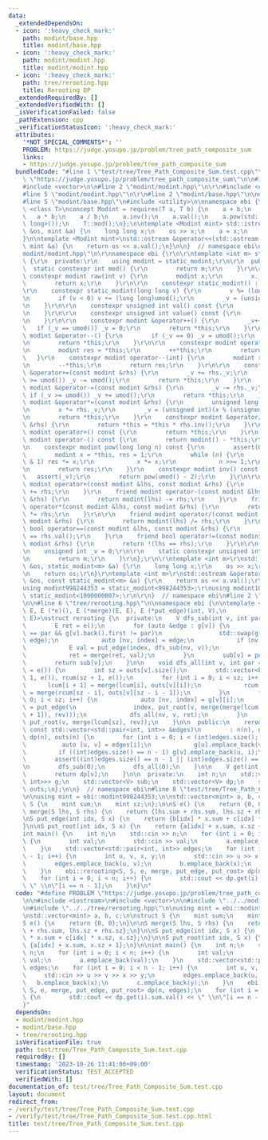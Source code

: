 ```yaml
---
data:
  _extendedDependsOn:
  - icon: ':heavy_check_mark:'
    path: modint/base.hpp
    title: modint/base.hpp
  - icon: ':heavy_check_mark:'
    path: modint/modint.hpp
    title: modint/modint.hpp
  - icon: ':heavy_check_mark:'
    path: tree/rerooting.hpp
    title: Rerooting DP
  _extendedRequiredBy: []
  _extendedVerifiedWith: []
  _isVerificationFailed: false
  _pathExtension: cpp
  _verificationStatusIcon: ':heavy_check_mark:'
  attributes:
    '*NOT_SPECIAL_COMMENTS*': ''
    PROBLEM: https://judge.yosupo.jp/problem/tree_path_composite_sum
    links:
    - https://judge.yosupo.jp/problem/tree_path_composite_sum
  bundledCode: "#line 1 \"test/tree/Tree_Path_Composite_Sum.test.cpp\"\n#define PROBLEM\
    \ \"https://judge.yosupo.jp/problem/tree_path_composite_sum\"\n\n#include <iostream>\n\
    #include <vector>\n\n#line 2 \"modint/modint.hpp\"\n\r\n#include <cassert>\r\n\
    #line 5 \"modint/modint.hpp\"\n\r\n#line 2 \"modint/base.hpp\"\n\n#include <concepts>\n\
    #line 5 \"modint/base.hpp\"\n#include <utility>\n\nnamespace ebi {\n\ntemplate\
    \ <class T>\nconcept Modint = requires(T a, T b) {\n    a + b;\n    a - b;\n \
    \   a * b;\n    a / b;\n    a.inv();\n    a.val();\n    a.pow(std::declval<long\
    \ long>());\n    T::mod();\n};\n\ntemplate <Modint mint> std::istream &operator>>(std::istream\
    \ &os, mint &a) {\n    long long x;\n    os >> x;\n    a = x;\n    return os;\n\
    }\n\ntemplate <Modint mint>\nstd::ostream &operator<<(std::ostream &os, const\
    \ mint &a) {\n    return os << a.val();\n}\n\n}  // namespace ebi\n#line 7 \"\
    modint/modint.hpp\"\n\r\nnamespace ebi {\r\n\r\ntemplate <int m> struct static_modint\
    \ {\r\n  private:\r\n    using modint = static_modint;\r\n\r\n  public:\r\n  \
    \  static constexpr int mod() {\r\n        return m;\r\n    }\r\n\r\n    static\
    \ constexpr modint raw(int v) {\r\n        modint x;\r\n        x._v = v;\r\n\
    \        return x;\r\n    }\r\n\r\n    constexpr static_modint() : _v(0) {}\r\n\
    \r\n    constexpr static_modint(long long v) {\r\n        v %= (long long)umod();\r\
    \n        if (v < 0) v += (long long)umod();\r\n        _v = (unsigned int)v;\r\
    \n    }\r\n\r\n    constexpr unsigned int val() const {\r\n        return _v;\r\
    \n    }\r\n\r\n    constexpr unsigned int value() const {\r\n        return val();\r\
    \n    }\r\n\r\n    constexpr modint &operator++() {\r\n        _v++;\r\n     \
    \   if (_v == umod()) _v = 0;\r\n        return *this;\r\n    }\r\n    constexpr\
    \ modint &operator--() {\r\n        if (_v == 0) _v = umod();\r\n        _v--;\r\
    \n        return *this;\r\n    }\r\n\r\n    constexpr modint operator++(int) {\r\
    \n        modint res = *this;\r\n        ++*this;\r\n        return res;\r\n \
    \   }\r\n    constexpr modint operator--(int) {\r\n        modint res = *this;\r\
    \n        --*this;\r\n        return res;\r\n    }\r\n\r\n    constexpr modint\
    \ &operator+=(const modint &rhs) {\r\n        _v += rhs._v;\r\n        if (_v\
    \ >= umod()) _v -= umod();\r\n        return *this;\r\n    }\r\n    constexpr\
    \ modint &operator-=(const modint &rhs) {\r\n        _v -= rhs._v;\r\n       \
    \ if (_v >= umod()) _v += umod();\r\n        return *this;\r\n    }\r\n    constexpr\
    \ modint &operator*=(const modint &rhs) {\r\n        unsigned long long x = _v;\r\
    \n        x *= rhs._v;\r\n        _v = (unsigned int)(x % (unsigned long long)umod());\r\
    \n        return *this;\r\n    }\r\n    constexpr modint &operator/=(const modint\
    \ &rhs) {\r\n        return *this = *this * rhs.inv();\r\n    }\r\n\r\n    constexpr\
    \ modint operator+() const {\r\n        return *this;\r\n    }\r\n    constexpr\
    \ modint operator-() const {\r\n        return modint() - *this;\r\n    }\r\n\r\
    \n    constexpr modint pow(long long n) const {\r\n        assert(0 <= n);\r\n\
    \        modint x = *this, res = 1;\r\n        while (n) {\r\n            if (n\
    \ & 1) res *= x;\r\n            x *= x;\r\n            n >>= 1;\r\n        }\r\
    \n        return res;\r\n    }\r\n    constexpr modint inv() const {\r\n     \
    \   assert(_v);\r\n        return pow(umod() - 2);\r\n    }\r\n\r\n    friend\
    \ modint operator+(const modint &lhs, const modint &rhs) {\r\n        return modint(lhs)\
    \ += rhs;\r\n    }\r\n    friend modint operator-(const modint &lhs, const modint\
    \ &rhs) {\r\n        return modint(lhs) -= rhs;\r\n    }\r\n    friend modint\
    \ operator*(const modint &lhs, const modint &rhs) {\r\n        return modint(lhs)\
    \ *= rhs;\r\n    }\r\n\r\n    friend modint operator/(const modint &lhs, const\
    \ modint &rhs) {\r\n        return modint(lhs) /= rhs;\r\n    }\r\n    friend\
    \ bool operator==(const modint &lhs, const modint &rhs) {\r\n        return lhs.val()\
    \ == rhs.val();\r\n    }\r\n    friend bool operator!=(const modint &lhs, const\
    \ modint &rhs) {\r\n        return !(lhs == rhs);\r\n    }\r\n\r\n  private:\r\
    \n    unsigned int _v = 0;\r\n\r\n    static constexpr unsigned int umod() {\r\
    \n        return m;\r\n    }\r\n};\r\n\r\ntemplate <int m>\r\nstd::istream &operator>>(std::istream\
    \ &os, static_modint<m> &a) {\r\n    long long x;\r\n    os >> x;\r\n    a = x;\r\
    \n    return os;\r\n}\r\ntemplate <int m>\r\nstd::ostream &operator<<(std::ostream\
    \ &os, const static_modint<m> &a) {\r\n    return os << a.val();\r\n}\r\n\r\n\
    using modint998244353 = static_modint<998244353>;\r\nusing modint1000000007 =\
    \ static_modint<1000000007>;\r\n\r\n}  // namespace ebi\n#line 2 \"tree/rerooting.hpp\"\
    \n\n#line 6 \"tree/rerooting.hpp\"\n\nnamespace ebi {\n\ntemplate <class V, class\
    \ E, E (*e)(), E (*merge)(E, E), E (*put_edge)(int, V),\n          V (*put_root)(int,\
    \ E)>\nstruct rerooting {\n  private:\n    V dfs_sub(int v, int par = -1) {\n\
    \        E ret = e();\n        for (auto &edge : g[v]) {\n            if (edge.first\
    \ == par && g[v].back().first != par)\n                std::swap(g[v].back(),\
    \ edge);\n            auto [nv, index] = edge;\n            if (nv == par) continue;\n\
    \            E val = put_edge(index, dfs_sub(nv, v));\n            outs[v].emplace_back(val);\n\
    \            ret = merge(ret, val);\n        }\n        sub[v] = put_root(v, ret);\n\
    \        return sub[v];\n    }\n\n    void dfs_all(int v, int par = -1, E rev\
    \ = e()) {\n        int sz = outs[v].size();\n        std::vector<E> lcum(sz +\
    \ 1, e()), rcum(sz + 1, e());\n        for (int i = 0; i < sz; i++) {\n      \
    \      lcum[i + 1] = merge(lcum[i], outs[v][i]);\n            rcum[sz - i - 1]\
    \ = merge(rcum[sz - i], outs[v][sz - i - 1]);\n        }\n        for (int i =\
    \ 0; i < sz; i++) {\n            auto [nv, index] = g[v][i];\n            E ret\
    \ = put_edge(\n                index, put_root(v, merge(merge(lcum[i], rcum[i\
    \ + 1]), rev)));\n            dfs_all(nv, v, ret);\n        }\n        dp[v] =\
    \ put_root(v, merge(lcum[sz], rev));\n    }\n\n  public:\n    rerooting(int n,\
    \ const std::vector<std::pair<int, int>> &edges)\n        : n(n), g(n), sub(n),\
    \ dp(n), outs(n) {\n        for (int i = 0; i < (int)edges.size(); i++) {\n  \
    \          auto [u, v] = edges[i];\n            g[u].emplace_back(v, i);\n   \
    \         if ((int)edges.size() == n - 1) g[v].emplace_back(u, i);\n        }\n\
    \        assert((int)edges.size() == n - 1 || (int)edges.size() == 2 * (n - 1));\n\
    \n        dfs_sub(0);\n        dfs_all(0);\n    }\n\n    V get(int v) const {\n\
    \        return dp[v];\n    }\n\n  private:\n    int n;\n    std::vector<std::vector<std::pair<int,\
    \ int>>> g;\n    std::vector<V> sub;\n    std::vector<V> dp;\n    std::vector<std::vector<E>>\
    \ outs;\n};\n\n}  // namespace ebi\n#line 8 \"test/tree/Tree_Path_Composite_Sum.test.cpp\"\
    \n\nusing mint = ebi::modint998244353;\n\nstd::vector<mint> a, b, c;\n\nstruct\
    \ S {\n    mint sum;\n    mint sz;\n};\n\nS e() {\n    return {0, 0};\n}\n\nS\
    \ merge(S lhs, S rhs) {\n    return {lhs.sum + rhs.sum, lhs.sz + rhs.sz};\n}\n\
    \nS put_edge(int idx, S x) {\n    return {b[idx] * x.sum + c[idx] * x.sz, x.sz};\n\
    }\n\nS put_root(int idx, S x) {\n    return {a[idx] + x.sum, x.sz + 1};\n}\n\n\
    int main() {\n    int n;\n    std::cin >> n;\n    for (int i = 0; i < n; i++)\
    \ {\n        int val;\n        std::cin >> val;\n        a.emplace_back(val);\n\
    \    }\n    std::vector<std::pair<int, int>> edges;\n    for (int i = 0; i < n\
    \ - 1; i++) {\n        int u, v, x, y;\n        std::cin >> u >> v >> x >> y;\n\
    \        edges.emplace_back(u, v);\n        b.emplace_back(x);\n        c.emplace_back(y);\n\
    \    }\n    ebi::rerooting<S, S, e, merge, put_edge, put_root> dp(n, edges);\n\
    \    for (int i = 0; i < n; i++) {\n        std::cout << dp.get(i).sum.val() <<\
    \ \" \\n\"[i == n - 1];\n    }\n}\n"
  code: "#define PROBLEM \"https://judge.yosupo.jp/problem/tree_path_composite_sum\"\
    \n\n#include <iostream>\n#include <vector>\n\n#include \"../../modint/modint.hpp\"\
    \n#include \"../../tree/rerooting.hpp\"\n\nusing mint = ebi::modint998244353;\n\
    \nstd::vector<mint> a, b, c;\n\nstruct S {\n    mint sum;\n    mint sz;\n};\n\n\
    S e() {\n    return {0, 0};\n}\n\nS merge(S lhs, S rhs) {\n    return {lhs.sum\
    \ + rhs.sum, lhs.sz + rhs.sz};\n}\n\nS put_edge(int idx, S x) {\n    return {b[idx]\
    \ * x.sum + c[idx] * x.sz, x.sz};\n}\n\nS put_root(int idx, S x) {\n    return\
    \ {a[idx] + x.sum, x.sz + 1};\n}\n\nint main() {\n    int n;\n    std::cin >>\
    \ n;\n    for (int i = 0; i < n; i++) {\n        int val;\n        std::cin >>\
    \ val;\n        a.emplace_back(val);\n    }\n    std::vector<std::pair<int, int>>\
    \ edges;\n    for (int i = 0; i < n - 1; i++) {\n        int u, v, x, y;\n   \
    \     std::cin >> u >> v >> x >> y;\n        edges.emplace_back(u, v);\n     \
    \   b.emplace_back(x);\n        c.emplace_back(y);\n    }\n    ebi::rerooting<S,\
    \ S, e, merge, put_edge, put_root> dp(n, edges);\n    for (int i = 0; i < n; i++)\
    \ {\n        std::cout << dp.get(i).sum.val() << \" \\n\"[i == n - 1];\n    }\n\
    }"
  dependsOn:
  - modint/modint.hpp
  - modint/base.hpp
  - tree/rerooting.hpp
  isVerificationFile: true
  path: test/tree/Tree_Path_Composite_Sum.test.cpp
  requiredBy: []
  timestamp: '2023-10-26 11:41:06+09:00'
  verificationStatus: TEST_ACCEPTED
  verifiedWith: []
documentation_of: test/tree/Tree_Path_Composite_Sum.test.cpp
layout: document
redirect_from:
- /verify/test/tree/Tree_Path_Composite_Sum.test.cpp
- /verify/test/tree/Tree_Path_Composite_Sum.test.cpp.html
title: test/tree/Tree_Path_Composite_Sum.test.cpp
---
```

